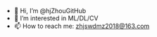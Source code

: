 - 👋 Hi, I’m @hjZhouGitHub
- 👀 I’m interested in ML/DL/CV
- 📫 How to reach me: zhjswdmz2018@163.com
<!---
hjZhouGitHub/hjZhouGitHub is a ✨ special ✨ repository because its `README.md` (this file) appears on your GitHub profile.
You can click the Preview link to take a look at your changes.
--->
